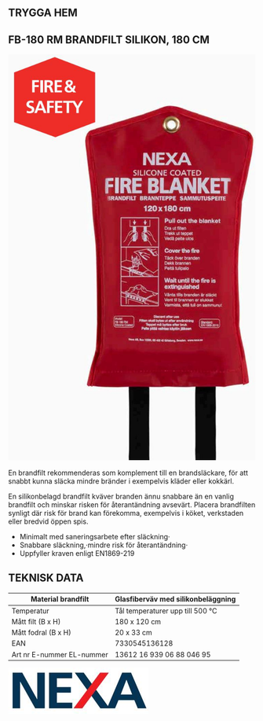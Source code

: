 ## **TRYGGA HEM**

## **FB-180 RM** BRANDFILT SILIKON, 180 CM

![](images/_page_0_Picture_2.jpeg)

En brandfilt rekommenderas som komplement till en brandsläckare, för att snabbt kunna släcka mindre bränder i exempelvis kläder eller kokkärl.

En silikonbelagd brandfilt kväver branden ännu snabbare än en vanlig brandfilt och minskar risken för återantändning avsevärt. Placera brandfilten synligt där risk för brand kan förekomma, exempelvis i köket, verkstaden eller bredvid öppen spis.

- Minimalt med saneringsarbete efter släckning·
- Snabbare släckning,·mindre risk för återantändning·
- Uppfyller kraven enligt EN1869-219

## **TEKNISK DATA**

| Material brandfilt            | Glasfiberväv med silikonbeläggning |
|-------------------------------|------------------------------------|
| Temperatur                    | Tål temperaturer upp till 500 °C   |
| Mått filt (B x H)             | 180 x 120 cm                       |
| Mått fodral (B x H)           | 20 x 33 cm                         |
| EAN                           | 7330545136128                      |
| Art nr   E-nummer   EL-nummer | 13612   16 939 06   88 046 95      |

![](images/_page_0_Picture_10.jpeg)